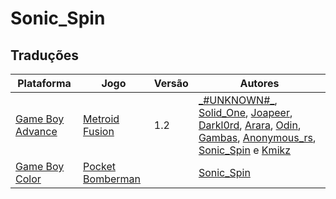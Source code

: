 # Sonic_Spin

## Traduções

| Plataforma | Jogo | Versão | Autores |
| ----------- | ----------- | ----------- | ----------- |
| [Game Boy Advance](../../traducoes/game-boy-advance/) | [Metroid Fusion](../../traducoes/game-boy-advance/metroid-fusion__unknown_-et-al/) | 1.2 | [\_\#UNKNOWN\#\_](../../autores/unknown/), [Solid\_One](../../autores/solid_one/), [Joapeer](../../autores/joapeer/), [Darkl0rd](../../autores/darkl0rd/), [Arara](../../autores/arara/), [Odin](../../autores/odin/), [Gambas](../../autores/gambas/), [Anonymous\_rs](../../autores/anonymous_rs/), [Sonic\_Spin](../../autores/sonic_spin/) e [Kmikz](../../autores/kmikz/) |
| [Game Boy Color](../../traducoes/game-boy-color/) | [Pocket Bomberman](../../traducoes/game-boy-color/pocket-bomberman_sonic_spin/) |  | [Sonic\_Spin](../../autores/sonic_spin/) |